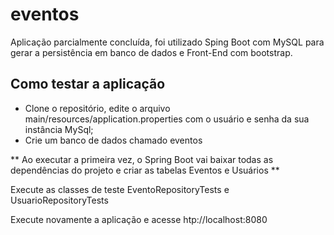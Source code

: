 # eventos
Aplicação parcialmente concluída, foi utilizado Sping Boot com MySQL para gerar a persistência em banco de dados e Front-End com bootstrap.

## Como testar a aplicação
- Clone o repositório, edite o arquivo main/resources/application.properties com o usuário e senha da sua instância MySql;
- Crie um banco de dados chamado eventos

** Ao executar a primeira vez, o Spring Boot vai baixar todas as dependências do projeto e criar as tabelas Eventos e Usuários **

Execute as classes de teste EventoRepositoryTests e UsuarioRepositoryTests

Execute novamente a aplicação e acesse htp://localhost:8080
